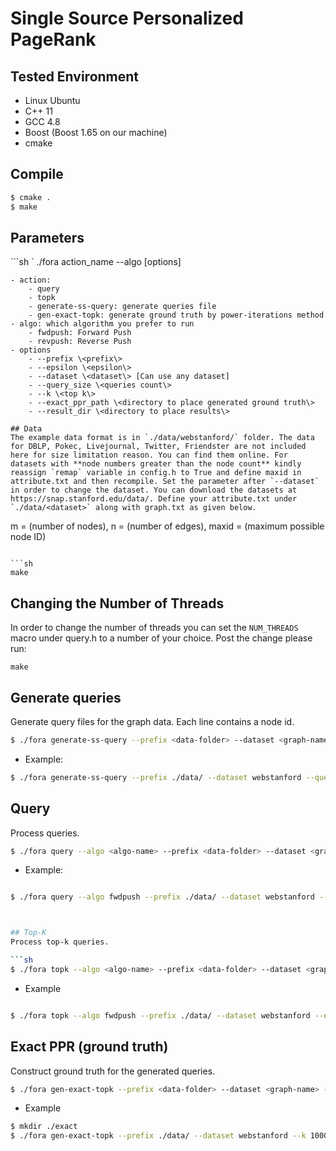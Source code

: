 
# Single Source Personalized PageRank

## Tested Environment
- Linux Ubuntu 
- C++ 11
- GCC 4.8
- Boost (Boost 1.65 on our machine)
- cmake

## Compile
```sh
$ cmake .
$ make
```

## Parameters
```sh `
./fora action_name --algo <algorithm> [options]
```
- action:
    - query
    - topk
    - generate-ss-query: generate queries file
    - gen-exact-topk: generate ground truth by power-iterations method
- algo: which algorithm you prefer to run
    - fwdpush: Forward Push
    - revpush: Reverse Push 
- options
    - --prefix \<prefix\>
    - --epsilon \<epsilon\>
    - --dataset \<dataset\> [Can use any dataset]
    - --query_size \<queries count\>
    - --k \<top k\>
    - --exact_ppr_path \<directory to place generated ground truth\>
    - --result_dir \<directory to place results\>

## Data
The example data format is in `./data/webstanford/` folder. The data for DBLP, Pokec, Livejournal, Twitter, Friendster are not included here for size limitation reason. You can find them online. For datasets with **node numbers greater than the node count** kindly reassign `remap` variable in config.h to True and define maxid in attribute.txt and then recompile. Set the parameter after `--dataset` in order to change the dataset. You can download the datasets at https://snap.stanford.edu/data/. Define your attribute.txt under `./data/<dataset>` along with graph.txt as given below.

```
m = (number of nodes), 
n = (number of edges), 
maxid = (maximum possible node ID)

```

```sh
make

```

## Changing the Number of Threads
In order to change the number of threads you can set the `NUM_THREADS` macro under query.h to a number of your choice. Post the change please run:

```shID
make

```

## Generate queries
Generate query files for the graph data. Each line contains a node id.

```sh
$ ./fora generate-ss-query --prefix <data-folder> --dataset <graph-name> --query_size <query count>
```

- Example:

```sh
$ ./fora generate-ss-query --prefix ./data/ --dataset webstanford --query_size 1000
```


## Query
Process queries.

```sh
$ ./fora query --algo <algo-name> --prefix <data-folder> --dataset <graph-name> --result_dir <output-folder> --epsilon <relative error> --query_size <query count> (--opt)
```

- Example:

```sh

$ ./fora query --algo fwdpush --prefix ./data/ --dataset webstanford --epsilon 0.5 --query_size 20



## Top-K
Process top-k queries.

```sh
$ ./fora topk --algo <algo-name> --prefix <data-folder> --dataset <graph-name> --result_dir <output-folder> --epsilon <relative error> --query_size <query count> --k <k>
```

- Example

```sh

$ ./fora topk --algo fwdpush --prefix ./data/ --dataset webstanford --epsilon 0.5 --query_size 20 --k 500


```


## Exact PPR (ground truth)
Construct ground truth for the generated queries.

```sh
$ ./fora gen-exact-topk --prefix <data-folder> --dataset <graph-name> --k <k> --query_size <query count> --exact_ppr_path <folder to save exact ppr>
```

- Example

```sh
$ mkdir ./exact
$ ./fora gen-exact-topk --prefix ./data/ --dataset webstanford --k 1000 --query_size 100 --exact_ppr_path ./exact/
```
